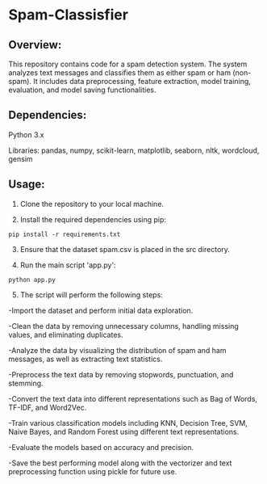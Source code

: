 # Spam-Classisfier
## Overview:
This repository contains code for a spam detection system. The system analyzes text messages and classifies them as either spam or ham (non-spam). It includes data preprocessing, feature extraction, model training, evaluation, and model saving functionalities.

## Dependencies:
Python 3.x

Libraries: pandas, numpy, scikit-learn, matplotlib, seaborn, nltk, wordcloud, gensim

## Usage:

1. Clone the repository to your local machine.

2. Install the required dependencies using pip:
```
pip install -r requirements.txt
```

3. Ensure that the dataset spam.csv is placed in the src directory.

4. Run the main script 'app.py':
```
python app.py
```

5. The script will perform the following steps:

-Import the dataset and perform initial data exploration.

-Clean the data by removing unnecessary columns, handling missing values, and eliminating duplicates.

-Analyze the data by visualizing the distribution of spam and ham messages, as well as extracting text statistics.

-Preprocess the text data by removing stopwords, punctuation, and stemming.

-Convert the text data into different representations such as Bag of Words, TF-IDF, and Word2Vec.

-Train various classification models including KNN, Decision Tree, SVM, Naive Bayes, and Random Forest using different text representations.

-Evaluate the models based on accuracy and precision.

-Save the best performing model along with the vectorizer and text preprocessing function using pickle for future use.

